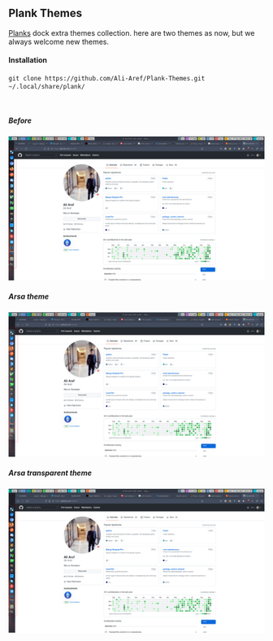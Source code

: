 ## Plank Themes

[Planks](https://launchpad.net/plank) dock extra themes collection. here are two themes as now, but we always welcome new themes.

#### Installation
```
git clone https://github.com/Ali-Aref/Plank-Themes.git ~/.local/share/plank/
```

<br />

##### Before
![before](https://github.com/Ali-Aref/Plank-Themes/blob/main/images/before.png)

##### Arsa theme
![before](https://github.com/Ali-Aref/Plank-Themes/blob/main/images/after2.png)

##### Arsa transparent theme
![before](https://github.com/Ali-Aref/Plank-Themes/blob/main/images/after1.png)
